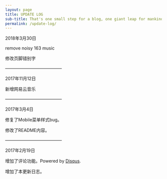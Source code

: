 ```yaml
---
layout: page
title: UPDATE LOG
sub-title: That's one small step for a blog, one giant leap for mankind。
permalink: /update-log/
---
```


2018年3月30日

remove noisy 163 music

修改页脚错别字

—————————————

2017年11月12日

新增网易云音乐

—————————————

2017年3月4日

修复了Mobile菜单样式bug。

修改了README内容。

—————————————

2017年2月19日

增加了评论功能。Powered by [Disqus][Disqus-url].

增加了本更新日志。

[Disqus-url]: https://disqus.com/



